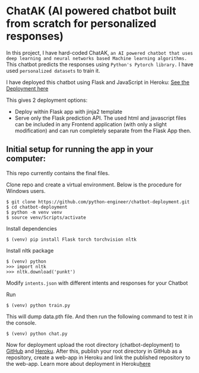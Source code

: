 # ChatAK (AI powered chatbot built from scratch for personalized responses)

In this project, I have hard-coded ChatAK, `an AI powered chatbot that uses deep learning and neural networks based Machine learning algorithms.` This chatbot predicts the responses using `Python's Pytorch library.` I have used `personalized datasets` to train it.

I have deployed this chatbot using Flask and JavaScript in Heroku: [See the Deployment here](https://chatak.herokuapp.com/)

This gives 2 deployment options:

- Deploy within Flask app with jinja2 template
- Serve only the Flask prediction API. The used html and javascript files can be included in any Frontend application (with only a slight modification) and can run completely separate from the Flask App then.

## Initial setup for running the app in your computer:

This repo currently contains the final files.

Clone repo and create a virtual environment. Below is the procedure for Windows users.

```
$ git clone https://github.com/python-engineer/chatbot-deployment.git
$ cd chatbot-deployment
$ python -m venv venv
$ source venv/Scripts/activate
```

Install dependencies

```
$ (venv) pip install Flask torch torchvision nltk
```

Install nltk package

```
$ (venv) python
>>> import nltk
>>> nltk.download('punkt')
```

Modify `intents.json` with different intents and responses for your Chatbot

Run

```
$ (venv) python train.py
```

This will dump data.pth file. And then run
the following command to test it in the console.

```
$ (venv) python chat.py
```

Now for deployment upload the root directory (chatbot-deployment) to [GitHub](https://github.com/) and [Heroku](https://id.heroku.com/login). After this, publish your root directory in GitHub as a repository, create a web-app in Heroku and link the published repository to the web-app. Learn more about deployment in Heroku[here](https://www.youtube.com/watch?v=6plVs_ytIH8&t=1249s)
